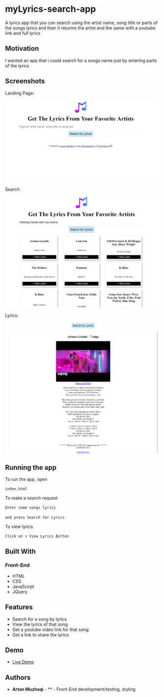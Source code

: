 <!-- # myLyrics-search-app-->
# myLyrics-search-app

A lyrics app that you can search using the artist name, song title or parts of the songs lyrics and then it returins the artist and the same with a youtube link and full lyrics

## Motivation

I wanted an app that i could search for a songs name just by entering parts of the lyrics

## Screenshots
Landing Page:

![front page](front-page.png)

Search:

![search](search-result.png)

Lyrics:

![lyrics](lyrics.png)

## Running the app

To run the app, open
```
index.html
```
To make a search request
```
Enter some songs lyrics

and press Search for Lyrics
```
To view lyrics
```
Click on > View Lyrics Button
```
## Built With

### Front-End
* HTML
* CSS
* JavaScirpt
* JQuery

## Features

* Search for a song by lyrics
* View the lyrics of that song
* Get a youtube video link for that song
* Get a link to share the lyrics

## Demo

- [Live Demo](https://muzhaqi16.github.io/myLyrics-search-app/)

## Authors

* **Artan Muzhaqi** - ** - Front-End development/testing, styling


